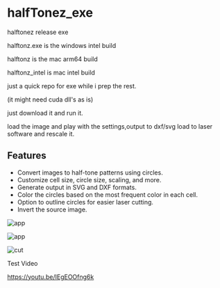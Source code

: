 # halfTonez_exe
halftonez release exe

halftonz.exe is the windows intel build

halftonz is the mac arm64 build

halftonz_intel is mac intel build


just a quick repo for exe while i prep the rest.

(it might need cuda dll's as is)


just download it and run it.

load the image and play with the settings,output to dxf/svg load to laser software and rescale it.

## Features

- Convert images to half-tone patterns using circles.
- Customize cell size, circle size, scaling, and more.
- Generate output in SVG and DXF formats.
- Color the circles based on the most frequent color in each cell.
- Option to outline circles for easier laser cutting.
- Invert the source image.

![app](https://i.imgur.com/GfUAK2r.png)

![app](https://i.imgur.com/pi35YkA.png)



![cut](https://i.imgur.com/uZqRu0F.jpeg)

Test Video


https://youtu.be/IEgEOOfng6k
